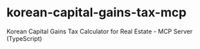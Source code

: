 # korean-capital-gains-tax-mcp
Korean Capital Gains Tax Calculator for Real Estate - MCP Server (TypeScript)
